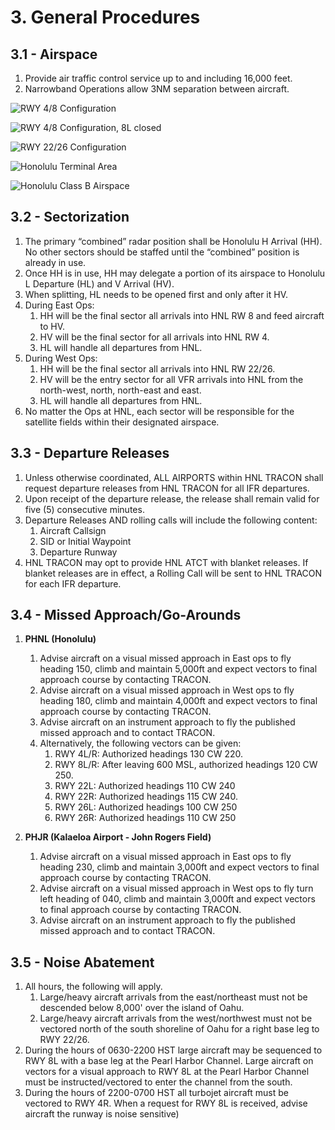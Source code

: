 # 3. General Procedures

## 3.1 - Airspace

1. Provide air traffic control service up to and including 16,000 feet.
2. Narrowband Operations allow 3NM separation between aircraft.

![RWY 4/8 Configuration](img/rwy48.png)

![RWY 4/8 Configuration, 8L closed](img/rwy48-8lclosed.png)

![RWY 22/26 Configuration](img/rwy2226.png)

![Honolulu Terminal Area](img/terminal.png)

![Honolulu Class B Airspace](img/hnl-classb.png)

## 3.2 - Sectorization

1. The primary “combined” radar position shall be Honolulu H Arrival (HH). No other sectors should be staffed until the “combined” position is already in use.
2. Once HH is in use, HH may delegate a portion of its airspace to Honolulu L Departure (HL) and V Arrival (HV).
3. When splitting, HL needs to be opened first and only after it HV.
4. During East Ops:
    1. HH will be the final sector all arrivals into HNL RW 8 and feed aircraft to HV.
    2. HV will be the final sector for all arrivals into HNL RW 4.
    3. HL will handle all departures from HNL.
5. During West Ops:
    1. HH will be the final sector all arrivals into HNL RW 22/26.
    2. HV will be the entry sector for all VFR arrivals into HNL from the north-west, north, north-east and east.
    3. HL will handle all departures from HNL.
6. No matter the Ops at HNL, each sector will be responsible for the satellite fields within their designated airspace.

## 3.3 - Departure Releases

1. Unless otherwise coordinated, ALL AIRPORTS within HNL TRACON shall request departure releases from HNL TRACON for all IFR departures.
2. Upon receipt of the departure release, the release shall remain valid for five (5) consecutive minutes.
3. Departure Releases AND rolling calls will include the following content:
    1. Aircraft Callsign
    2. SID or Initial Waypoint
    3. Departure Runway
4. HNL TRACON may opt to provide HNL ATCT with blanket releases. If blanket releases are in effect, a Rolling Call will be sent to HNL TRACON for each IFR departure.

## 3.4 - Missed Approach/Go-Arounds

1. **PHNL (Honolulu)**
    1. Advise aircraft on a visual missed approach in East ops to fly heading 150, climb and maintain 5,000ft and expect vectors to final approach course by contacting TRACON.
    2. Advise aircraft on a visual missed approach in West ops to fly heading 180, climb and maintain 4,000ft and expect vectors to final approach course by contacting TRACON.
    3. Advise aircraft on an instrument approach to fly the published missed approach and to contact TRACON.
    4. Alternatively, the following vectors can be given:
        1. RWY 4L/R: Authorized headings 130 CW 220.
        2. RWY 8L/R: After leaving 600 MSL, authorized headings 120 CW 250.
        3. RWY 22L: Authorized headings 110 CW 240
        4. RWY 22R: Authorized headings 115 CW 240.
        5. RWY 26L: Authorized headings 100 CW 250
        6. RWY 26R: Authorized headings 110 CW 250

2. **PHJR (Kalaeloa Airport - John Rogers Field)**
    1. Advise aircraft on a visual missed approach in East ops to fly heading 230, climb and maintain 3,000ft and expect vectors to final approach course by contacting TRACON.
    2. Advise aircraft on a visual missed approach in West ops to fly turn left heading of 040, climb and maintain 3,000ft and expect vectors to final approach course by contacting TRACON.
    3. Advise aircraft on an instrument approach to fly the published missed approach and to contact TRACON.

## 3.5 - Noise Abatement

1. All hours, the following will apply.
    1. Large/heavy aircraft arrivals from the east/northeast must not be descended below 8,000' over the island of Oahu.
    2. Large/heavy aircraft arrivals from the west/northwest must not be vectored north of the south shoreline of Oahu for a right base leg to RWY 22/26.
2. During the hours of 0630-2200 HST large aircraft may be sequenced to RWY 8L with a base leg at the Pearl Harbor Channel. Large aircraft on vectors for a visual approach to RWY 8L at the Pearl Harbor Channel must be instructed/vectored to enter the channel from the south.
3. During the hours of 2200-0700 HST all turbojet aircraft must be vectored to RWY 4R. When a request for RWY 8L is received, advise aircraft the runway is noise sensitive)
